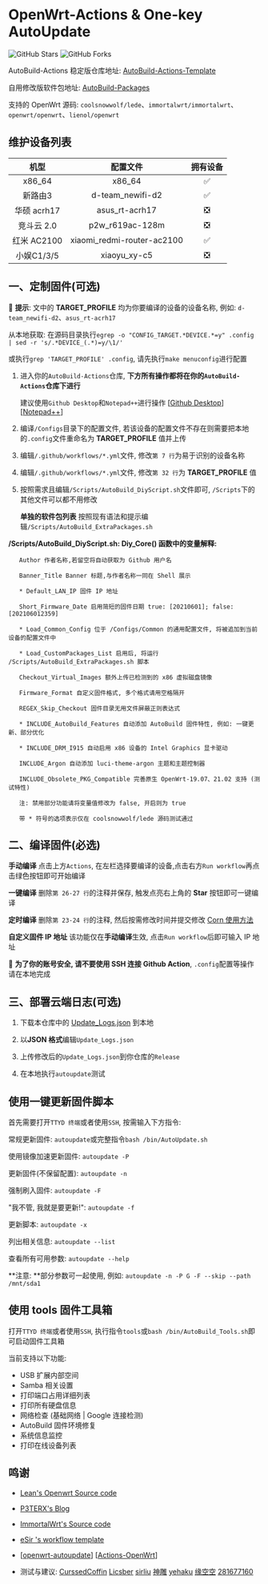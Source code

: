 # OpenWrt-Actions & One-key AutoUpdate

![GitHub Stars](https://img.shields.io/github/stars/Hyy2001X/AutoBuild-Actions.svg?style=flat-square&label=Stars&logo=github)
![GitHub Forks](https://img.shields.io/github/forks/Hyy2001X/AutoBuild-Actions.svg?style=flat-square&label=Forks&logo=github)

AutoBuild-Actions 稳定版仓库地址: [AutoBuild-Actions-Template](https://github.com/Hyy2001X/AutoBuild-Actions-Template)

自用修改版软件包地址: [AutoBuild-Packages](https://github.com/Hyy2001X/AutoBuild-Packages)

支持的 OpenWrt 源码: `coolsnowwolf/lede`、`immortalwrt/immortalwrt`、`openwrt/openwrt`、`lienol/openwrt`

## 维护设备列表

| 机型 | 配置文件 | 拥有设备 |
| :----: | :----: | :----: |
| x86_64 | x86_64 | ✅ |
| 新路由3 | d-team_newifi-d2 | ✅ |
| 华硕 acrh17 | asus_rt-acrh17 | ❎ |
| 竞斗云 2.0 | p2w_r619ac-128m | ❎ |
| 红米 AC2100 | xiaomi_redmi-router-ac2100 | ✅ |
| 小娱C1/3/5 | xiaoyu_xy-c5 | ❎ |

## 一、定制固件(可选)

   🎈 **提示**: 文中的 **TARGET_PROFILE** 均为你要编译的设备的设备名称, 例如: `d-team_newifi-d2`、`asus_rt-acrh17`

   从本地获取: 在源码目录执行`egrep -o "CONFIG_TARGET.*DEVICE.*=y" .config | sed -r 's/.*DEVICE_(.*)=y/\1/'`
   
   或执行`grep 'TARGET_PROFILE' .config`, 请先执行`make menuconfig`进行配置

1. 进入你的`AutoBuild-Actions`仓库, **下方所有操作都将在你的`AutoBuild-Actions`仓库下进行**

   建议使用`Github Desktop`和`Notepad++`进行操作 [[Github Desktop](https://desktop.github.com/)] [[Notepad++](https://notepad-plus-plus.org/downloads/)]

2. 编译`/Configs`目录下的配置文件, 若该设备的配置文件不存在则需要把本地的`.config`文件重命名为 **TARGET_PROFILE** 值并上传

3. 编辑`/.github/workflows/*.yml`文件, 修改`第 7 行`为易于识别的设备名称

4. 编辑`/.github/workflows/*.yml`文件, 修改`第 32 行`为 **TARGET_PROFILE** 值

5. 按照需求且编辑`/Scripts/AutoBuild_DiyScript.sh`文件即可, `/Scripts`下的其他文件可以都不用修改

   **单独的软件包列表** 按照现有语法和提示编辑`/Scripts/AutoBuild_ExtraPackages.sh`

**/Scripts/AutoBuild_DiyScript.sh: Diy_Core() 函数中的变量解释:**
```
   Author 作者名称,若留空将自动获取为 Github 用户名
   
   Banner_Title Banner 标题,与作者名称一同在 Shell 展示

   * Default_LAN_IP 固件 IP 地址

   Short_Firmware_Date 启用简短的固件日期 true: [20210601]; false: [202106012359]
   
   * Load_Common_Config 位于 /Configs/Common 的通用配置文件, 将被追加到当前设备的配置文件中

   * Load_CustomPackages_List 启用后, 将运行 /Scripts/AutoBuild_ExtraPackages.sh 脚本

   Checkout_Virtual_Images 额外上传已检测到的 x86 虚拟磁盘镜像
   
   Firmware_Format 自定义固件格式, 多个格式请用空格隔开

   REGEX_Skip_Checkout 固件目录无用文件屏蔽正则表达式

   * INCLUDE_AutoBuild_Features 自动添加 AutoBuild 固件特性, 例如: 一键更新、部分优化

   * INCLUDE_DRM_I915 自动启用 x86 设备的 Intel Graphics 显卡驱动

   INCLUDE_Argon 自动添加 luci-theme-argon 主题和主题控制器

   INCLUDE_Obsolete_PKG_Compatible 完善原生 OpenWrt-19.07、21.02 支持 (测试特性)
   
   注: 禁用部分功能请将变量值修改为 false, 开启则为 true
   
   带 * 符号的选项表示仅在 coolsnowwolf/lede 源码测试通过
```

## 二、编译固件(必选)

   **手动编译** 点击上方`Actions`, 在左栏选择要编译的设备,点击右方`Run workflow`再点击绿色按钮即可开始编译

   **一键编译** 删除`第 26-27 行`的注释并保存, 触发点亮右上角的 **Star** 按钮即可一键编译

   **定时编译** 删除`第 23-24 行`的注释, 然后按需修改时间并提交修改 [Corn 使用方法](https://www.runoob.com/w3cnote/linux-crontab-tasks.html)

   **自定义固件 IP 地址** 该功能仅在**手动编译**生效, 点击`Run workflow`后即可输入 IP 地址

   🔔 **为了你的账号安全, 请不要使用 SSH 连接 Github Action**, `.config`配置等操作请在本地完成

## 三、部署云端日志(可选)

1. 下载本仓库中的 [Update_Logs.json](https://github.com/Hyy2001X/AutoBuild-Actions/releases/download/AutoUpdate/Update_Logs.json) 到本地

2. 以**JSON 格式**编辑`Update_Logs.json`

3. 上传修改后的`Update_Logs.json`到你仓库的`Release`

4. 在本地执行`autoupdate`测试

## 使用一键更新固件脚本

   首先需要打开`TTYD 终端`或者使用`SSH`, 按需输入下方指令:

   常规更新固件: `autoupdate`或完整指令`bash /bin/AutoUpdate.sh`

   使用镜像加速更新固件: `autoupdate -P`

   更新固件(不保留配置): `autoupdate -n`
   
   强制刷入固件: `autoupdate -F`
   
   "我不管, 我就是要更新!": `autoupdate -f`

   更新脚本: `autoupdate -x`

   列出相关信息: `autoupdate --list`

   查看所有可用参数: `autoupdate --help`

   **注意: **部分参数可一起使用, 例如: `autoupdate -n -P G -F --skip --path /mnt/sda1`

## 使用 tools 固件工具箱

   打开`TTYD 终端`或者使用`SSH`, 执行指令`tools`或`bash /bin/AutoBuild_Tools.sh`即可启动固件工具箱

   当前支持以下功能:

   - USB 扩展内部空间
   - Samba 相关设置
   - 打印端口占用详细列表
   - 打印所有硬盘信息
   - 网络检查 (基础网络 | Google 连接检测)
   - AutoBuild 固件环境修复
   - 系统信息监控
   - 打印在线设备列表

## 鸣谢

   - [Lean's Openwrt Source code](https://github.com/coolsnowwolf/lede)

   - [P3TERX's Blog](https://p3terx.com/archives/build-openwrt-with-github-actions.html)

   - [ImmortalWrt's Source code](https://github.com/immortalwrt)

   - [eSir 's workflow template](https://github.com/esirplayground/AutoBuild-OpenWrt/blob/master/.github/workflows/Build_OP_x86_64.yml)
   
   - [[openwrt-autoupdate](https://github.com/mab-wien/openwrt-autoupdate)] [[Actions-OpenWrt](https://github.com/P3TERX/Actions-OpenWrt)]

   - 测试与建议: [CurssedCoffin](https://github.com/CurssedCoffin) [Licsber](https://github.com/Licsber) [sirliu](https://github.com/sirliu) [神雕](https://github.com/teasiu) [yehaku](https://www.right.com.cn/forum/space-uid-28062.html) [缘空空](https://github.com/NaiHeKK) [281677160](https://github.com/281677160)
